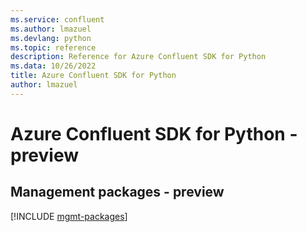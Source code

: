 ```yaml
---
ms.service: confluent
ms.author: lmazuel
ms.devlang: python
ms.topic: reference
description: Reference for Azure Confluent SDK for Python
ms.data: 10/26/2022
title: Azure Confluent SDK for Python
author: lmazuel
---
```

# Azure Confluent SDK for Python - preview

## Management packages - preview
[!INCLUDE [mgmt-packages](confluent-mgmt-index.md)]